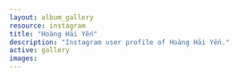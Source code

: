 ```yaml
---
layout: album_gallery
resource: instagram
title: "Hoàng Hải Yến"
description: "Instagram user profile of Hoàng Hải Yến."
active: gallery
images:
---
```

